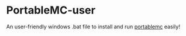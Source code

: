 # PortableMC-user
An user-friendly windows .bat file to install and run [portablemc](https://github.com/mindstorm38/portablemc) easily!
